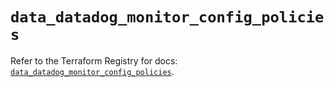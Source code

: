 # `data_datadog_monitor_config_policies`

Refer to the Terraform Registry for docs: [`data_datadog_monitor_config_policies`](https://registry.terraform.io/providers/datadog/datadog/3.41.0/docs/data-sources/monitor_config_policies).
